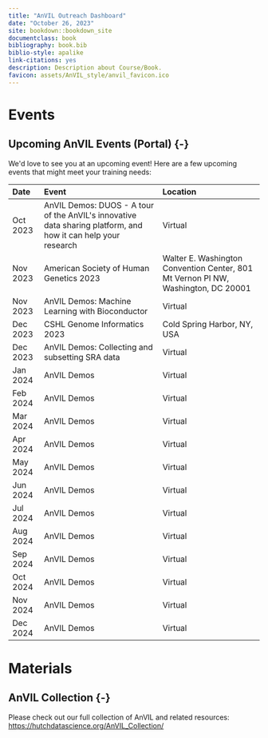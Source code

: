 ```yaml
---
title: "AnVIL Outreach Dashboard"
date: "October 26, 2023"
site: bookdown::bookdown_site
documentclass: book
bibliography: book.bib
biblio-style: apalike
link-citations: yes
description: Description about Course/Book.
favicon: assets/AnVIL_style/anvil_favicon.ico
---
```



# Events

## Upcoming AnVIL Events (Portal) {-}

We'd love to see you at an upcoming event! Here are a few upcoming events that might meet your training needs:

<table>
 <thead>
  <tr>
   <th style="text-align:left;"> Date </th>
   <th style="text-align:left;"> Event </th>
   <th style="text-align:left;"> Location </th>
  </tr>
 </thead>
<tbody>
  <tr>
   <td style="text-align:left;"> Oct 2023 </td>
   <td style="text-align:left;"> AnVIL Demos: DUOS - A tour of the AnVIL's innovative data sharing platform, and how it can help your research </td>
   <td style="text-align:left;"> Virtual </td>
  </tr>
  <tr>
   <td style="text-align:left;"> Nov 2023 </td>
   <td style="text-align:left;"> American Society of Human Genetics 2023 </td>
   <td style="text-align:left;"> Walter E. Washington Convention Center, 801 Mt Vernon Pl NW, Washington, DC 20001 </td>
  </tr>
  <tr>
   <td style="text-align:left;"> Nov 2023 </td>
   <td style="text-align:left;"> AnVIL Demos: Machine Learning with Bioconductor </td>
   <td style="text-align:left;"> Virtual </td>
  </tr>
  <tr>
   <td style="text-align:left;"> Dec 2023 </td>
   <td style="text-align:left;"> CSHL Genome Informatics 2023 </td>
   <td style="text-align:left;"> Cold Spring Harbor, NY, USA </td>
  </tr>
  <tr>
   <td style="text-align:left;"> Dec 2023 </td>
   <td style="text-align:left;"> AnVIL Demos: Collecting and subsetting SRA data </td>
   <td style="text-align:left;"> Virtual </td>
  </tr>
  <tr>
   <td style="text-align:left;"> Jan 2024 </td>
   <td style="text-align:left;"> AnVIL Demos </td>
   <td style="text-align:left;"> Virtual </td>
  </tr>
  <tr>
   <td style="text-align:left;"> Feb 2024 </td>
   <td style="text-align:left;"> AnVIL Demos </td>
   <td style="text-align:left;"> Virtual </td>
  </tr>
  <tr>
   <td style="text-align:left;"> Mar 2024 </td>
   <td style="text-align:left;"> AnVIL Demos </td>
   <td style="text-align:left;"> Virtual </td>
  </tr>
  <tr>
   <td style="text-align:left;"> Apr 2024 </td>
   <td style="text-align:left;"> AnVIL Demos </td>
   <td style="text-align:left;"> Virtual </td>
  </tr>
  <tr>
   <td style="text-align:left;"> May 2024 </td>
   <td style="text-align:left;"> AnVIL Demos </td>
   <td style="text-align:left;"> Virtual </td>
  </tr>
  <tr>
   <td style="text-align:left;"> Jun 2024 </td>
   <td style="text-align:left;"> AnVIL Demos </td>
   <td style="text-align:left;"> Virtual </td>
  </tr>
  <tr>
   <td style="text-align:left;"> Jul 2024 </td>
   <td style="text-align:left;"> AnVIL Demos </td>
   <td style="text-align:left;"> Virtual </td>
  </tr>
  <tr>
   <td style="text-align:left;"> Aug 2024 </td>
   <td style="text-align:left;"> AnVIL Demos </td>
   <td style="text-align:left;"> Virtual </td>
  </tr>
  <tr>
   <td style="text-align:left;"> Sep 2024 </td>
   <td style="text-align:left;"> AnVIL Demos </td>
   <td style="text-align:left;"> Virtual </td>
  </tr>
  <tr>
   <td style="text-align:left;"> Oct 2024 </td>
   <td style="text-align:left;"> AnVIL Demos </td>
   <td style="text-align:left;"> Virtual </td>
  </tr>
  <tr>
   <td style="text-align:left;"> Nov 2024 </td>
   <td style="text-align:left;"> AnVIL Demos </td>
   <td style="text-align:left;"> Virtual </td>
  </tr>
  <tr>
   <td style="text-align:left;"> Dec 2024 </td>
   <td style="text-align:left;"> AnVIL Demos </td>
   <td style="text-align:left;"> Virtual </td>
  </tr>
</tbody>
</table>

# Materials

## AnVIL Collection {-}

Please check out our full collection of AnVIL and related resources: https://hutchdatascience.org/AnVIL_Collection/

